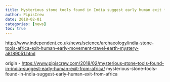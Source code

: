 ```yaml
---
title: Mysterious stone tools found in India suggest early human exit from Africa
author: PipisCrew
date: 2018-02-01
categories: [news]
toc: true
---
```


http://www.independent.co.uk/news/science/archaeology/india-stone-tools-africa-exit-human-early-movement-travel-earth-mystery-a8189051.html

origin - https://www.pipiscrew.com/2018/02/mysterious-stone-tools-found-in-india-suggest-early-human-exit-from-africa/ mysterious-stone-tools-found-in-india-suggest-early-human-exit-from-africa